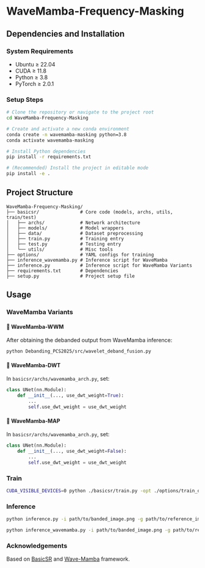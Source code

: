 # WaveMamba-Frequency-Masking

## Dependencies and Installation

### System Requirements

- Ubuntu ≥ 22.04
- CUDA ≥ 11.8
- Python ≥ 3.8
- PyTorch ≥ 2.0.1

### Setup Steps

```bash
# Clone the repository or navigate to the project root
cd WaveMamba-Frequency-Masking

# Create and activate a new conda environment
conda create -n wavemamba-masking python=3.8
conda activate wavemamba-masking

# Install Python dependencies
pip install -r requirements.txt

# (Recommended) Install the project in editable mode
pip install -e .
````

## Project Structure

```
WaveMamba-Frequency-Masking/
├── basicsr/               # Core code (models, archs, utils, train/test)
│   ├── archs/             # Network architecture
│   ├── models/            # Model wrappers
│   ├── data/              # Dataset preprocessing
│   ├── train.py           # Training entry
│   ├── test.py            # Testing entry
│   └── utils/             # Misc tools
├── options/               # YAML configs for training
├── inference_wavemamba.py # Inference script for WaveMamba
├── inference.py           # Inference script for WaveMamba Variants
├── requirements.txt       # Dependencies
├── setup.py               # Project setup file
```

## Usage

### WaveMamba Variants

#### 🔹 WaveMamba-WWM
After obtaining the debanded output from WaveMamba inference:
```bash
python Debanding_PCS2025/src/wavelet_deband_fusion.py
```

#### 🔹 WaveMamba-DWT  
In `basicsr/archs/wavemamba_arch.py`, set:
```python
class UNet(nn.Module):
    def __init__(..., use_dwt_weight=True):
        ...
        self.use_dwt_weight = use_dwt_weight
```
#### 🔹 WaveMamba-MAP  
In `basicsr/archs/wavemamba_arch.py`, set:
```python
class UNet(nn.Module):
    def __init__(..., use_dwt_weight=False):
        ...
        self.use_dwt_weight = use_dwt_weight
```

### Train

```bash
CUDA_VISIBLE_DEVICES=0 python ./basicsr/train.py -opt ./options/train_deepDeband_dataset.yml
```

### Inference

```bash
python inference.py -i path/to/banded_image.png -g path/to/reference_image.png -w ./ckpt/net_g_latest_WaveMamba_map.pth -o path/to/output/

python inference_wavemamba.py -i path/to/banded_image.png -g path/to/reference_image.pn -w ./ckpt/net_g_latest_WaveMamba.pth -o path/to/output/
```

### Acknowledgements

Based on [BasicSR](https://github.com/XPixelGroup/BasicSR) and [Wave-Mamba](https://github.com/AlexZou14/Wave-Mamba) framework.